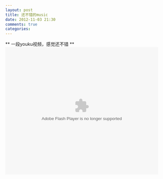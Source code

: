 ```yaml
---
layout: post
title: 还不错的music
date: 2012-11-03 21:30
comments: true
categories: 
---
```


** 一段youku视频，感觉还不错 **  </br>
<embed src="http://player.youku.com/player.php/sid/XNDU3NjI4NTk2/v.swf" allowFullScreen="true" quality="high" width="480" height="400" align="middle" allowScriptAccess="always" type="application/x-shockwave-flash"></embed>